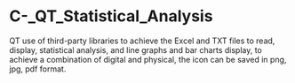 # C-_QT_Statistical_Analysis
QT use of third-party libraries to achieve the Excel and TXT files to read, display, statistical analysis, and line graphs and bar charts display, to achieve a combination of digital and physical, the icon can be saved in png, jpg, pdf format.
